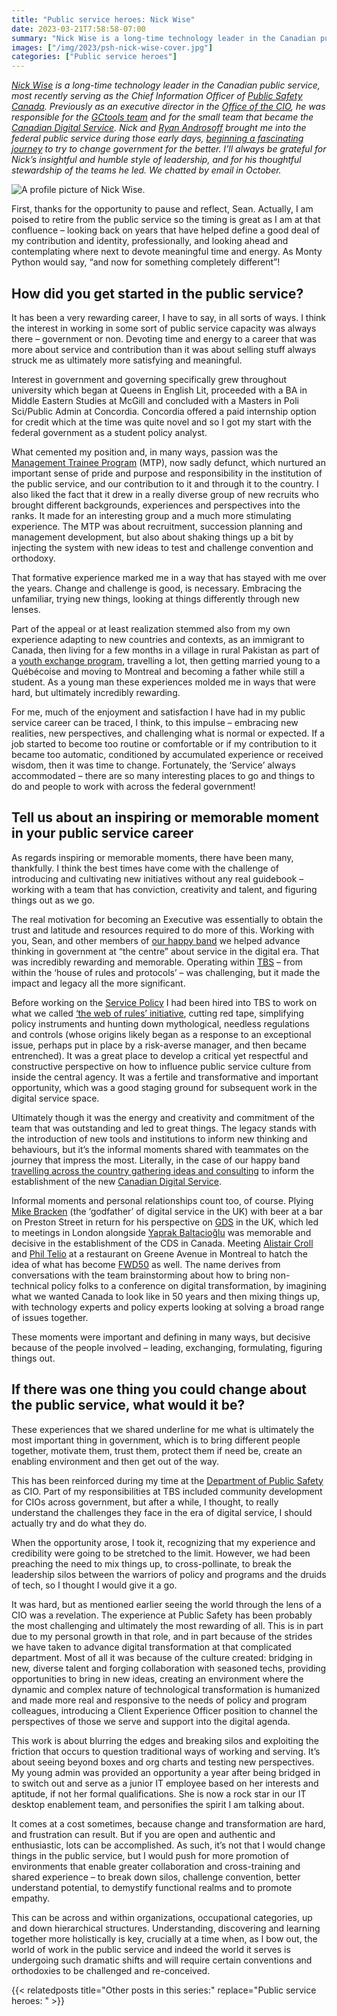 ```yaml
---
title: "Public service heroes: Nick Wise"
date: 2023-03-21T7:58:58-07:00
summary: "Nick Wise is a long-time technology leader in the Canadian public service, most recently serving as the Chief Information Officer of Public Safety Canada. Previously as an executive director in the Office of the CIO, he was responsible for the GCtools team and for the small team that became the Canadian Digital Service. I’ll always be grateful for Nick’s insightful and humble style of leadership, and for his thoughtful stewardship of the teams he led. We chatted by email in October."
images: ["/img/2023/psh-nick-wise-cover.jpg"]
categories: ["Public service heroes"]
---
```


_[Nick Wise](https://www.linkedin.com/in/nicholas-wise-28126ba/) is a long-time technology leader in the Canadian public service, most recently serving as the Chief Information Officer of [Public Safety Canada](https://www.publicsafety.gc.ca/index-en.aspx). Previously as an executive director in the [Office of the CIO](https://www.canada.ca/en/treasury-board-secretariat/corporate/organization.html#ocio), he was responsible for the [GCtools team](https://en.wikipedia.org/wiki/GCTools) and for the small team that became the [Canadian Digital Service](https://digital.canada.ca/). Nick and [Ryan Androsoff](https://www.linkedin.com/in/ryanandrosoff/) brought me into the federal public service during those early days, [beginning a fascinating journey](https://web.archive.org/web/20211021235832/https://digital.canada.ca/beginning-the-conversation/full-report/) to try to change government for the better. I’ll always be grateful for Nick’s insightful and humble style of leadership, and for his thoughtful stewardship of the teams he led. We chatted by email in October._

<img src="/img/2023/psh-nick-wise.jpg" class="img-blog-side" alt="A profile picture of Nick Wise." title="Nick Wise">

First, thanks for the opportunity to pause and reflect, Sean. Actually, I am poised to retire from the public service so the timing is great as I am at that confluence – looking back on years that have helped define a good deal of my contribution and identity, professionally, and looking ahead and contemplating where next to devote meaningful time and energy. As Monty Python would say, “and now for something completely different”!

## How did you get started in the public service?

It has been a very rewarding career, I have to say, in all sorts of ways. I think the interest in working in some sort of public service capacity was always there – government or non. Devoting time and energy to a career that was more about service and contribution than it was about selling stuff always struck me as ultimately more satisfying and meaningful.

Interest in government and governing specifically grew throughout university which began at Queens in English Lit, proceeded with a BA in Middle Eastern Studies at McGill and concluded with a Masters in Poli Sci/Public Admin at Concordia. Concordia offered a paid internship option for credit which at the time was quite novel and so I got my start with the federal government as a student policy analyst. 

What cemented my position and, in many ways, passion was the [Management Trainee Program](https://www.tbs-sct.canada.ca/pubs_pol/hrpubs/TB_856/mtpp01-eng.asp) (MTP), now sadly defunct, which nurtured an important sense of pride and purpose and responsibility in the institution of the public service, and our contribution to it and through it to the country. I also liked the fact that it drew in a really diverse group of new recruits who brought different backgrounds, experiences and perspectives into the ranks. It made for an interesting group and a much more stimulating experience. The MTP was about recruitment, succession planning and management development, but also about shaking things up a bit by injecting the system with new ideas to test and challenge convention and orthodoxy.

That formative experience marked me in a way that has stayed with me over the years. Change and challenge is good, is necessary. Embracing the unfamiliar, trying new things, looking at things differently through new lenses.

Part of the appeal or at least realization stemmed also from my own experience adapting to new countries and contexts, as an immigrant to Canada, then living for a few months in a village in rural Pakistan as part of a [youth exchange program](https://en.wikipedia.org/wiki/Canada_World_Youth), travelling a lot, then getting married young to a Québécoise and moving to Montreal and becoming a father while still a student. As a young man these experiences molded me in ways that were hard, but ultimately incredibly rewarding.

For me, much of the enjoyment and satisfaction I have had in my public service career can be traced, I think, to this impulse – embracing new realities, new perspectives, and challenging what is normal or expected. If a job started to become too routine or comfortable or if my contribution to it became too automatic, conditioned by accumulated experience or received wisdom, then it was time to change. Fortunately, the ‘Service’ always accommodated – there are so many interesting places to go and things to do and people to work with across the federal government!

## Tell us about an inspiring or memorable moment in your public service career

As regards inspiring or memorable moments, there have been many, thankfully. I think the best times have come with the challenge of introducing and cultivating new initiatives without any real guidebook – working with a team that has conviction, creativity and talent, and figuring things out as we go. 

The real motivation for becoming an Executive was essentially to obtain the trust and latitude and resources required to do more of this. Working with you, Sean, and other members of [our happy band](https://web.archive.org/web/20211022132351/https://digital.canada.ca/beginning-the-conversation/) we helped advance thinking in government at “the centre” about service in the digital era. That was incredibly rewarding and memorable. Operating within [TBS](https://www.canada.ca/en/treasury-board-secretariat.html) – from within the ‘house of rules and protocols’ – was challenging, but it made the impact and legacy all the more significant. 

Before working on the [Service Policy](https://www.tbs-sct.canada.ca/pol/doc-eng.aspx?id=27916) I had been hired into TBS to work on what we called [‘the web of rules’ initiative](https://publications.gc.ca/collections/collection_2011/sct-tbs/BT22-120-2009-eng.pdf), cutting red tape, simplifying policy instruments and hunting down mythological, needless regulations and controls (whose origins likely began as a response to an exceptional issue, perhaps put in place by a risk-averse manager, and then became entrenched). It was a great place to develop a critical yet respectful and constructive perspective on how to influence public service culture from inside the central agency. It was a fertile and transformative and important opportunity, which was a good staging ground for subsequent work in the digital service space. 

Ultimately though it was the energy and creativity and commitment of the team that was outstanding and led to great things. The legacy stands with the introduction of new tools and institutions to inform new thinking and behaviours, but it’s the informal moments shared with teammates on the journey that impress the most. Literally, in the case of our happy band [travelling across the country gathering ideas and consulting](https://web.archive.org/web/20211021235832/https://digital.canada.ca/beginning-the-conversation/full-report/) to inform the establishment of the new [Canadian Digital Service](https://digital.canada.ca/). 

Informal moments and personal relationships count too, of course. Plying [Mike Bracken](https://public.digital/people/mike-bracken) (the ‘godfather’ of digital service in the UK) with beer at a bar on Preston Street in return for his perspective on [GDS](https://gds.blog.gov.uk/) in the UK, which led to meetings in London alongside [Yaprak Baltacioğlu](https://www.linkedin.com/in/yapbalta/) was memorable and decisive in the establishment of the CDS in Canada. Meeting [Alistair Croll](https://www.linkedin.com/in/alistaircroll/) and [Phil Telio](https://www.linkedin.com/in/telio/) at a restaurant on Greene Avenue in Montreal to hatch the idea of what has become [FWD50](https://www.fwd50.com/) as well. The name derives from conversations with the team brainstorming about how to bring non-technical policy folks to a conference on digital transformation, by imagining what we wanted Canada to look like in 50 years and then mixing things up, with technology experts and policy experts looking at solving a broad range of issues together.

These moments were important and defining in many ways, but decisive because of the people involved – leading, exchanging, formulating, figuring things out. 

## If there was one thing you could change about the public service, what would it be?

These experiences that we shared underline for me what is ultimately the most important thing in government, which is to bring different people together, motivate them, trust them, protect them if need be, create an enabling environment and then get out of the way. 

This has been reinforced during my time at the [Department of Public Safety](https://www.publicsafety.gc.ca/index-en.aspx) as CIO. Part of my responsibilities at TBS included community development for CIOs across government, but after a while, I thought, to really understand the challenges they face in the era of digital service, I should actually try and do what they do. 

When the opportunity arose, I took it, recognizing that my experience and credibility were going to be stretched to the limit. However, we had been preaching the need to mix things up, to cross-pollinate, to break the leadership silos between the warriors of policy and programs and the druids of tech, so I thought I would give it a go. 

It was hard, but as mentioned earlier seeing the world through the lens of a CIO was a revelation. The experience at Public Safety has been probably the most challenging and ultimately the most rewarding of all. This is in part due to my personal growth in that role, and in part because of the strides we have taken to advance digital transformation at that complicated department. Most of all it was because of the culture created: bridging in new, diverse talent and forging collaboration with seasoned techs, providing opportunities to bring in new ideas, creating an environment where the dynamic and complex nature of technological transformation is humanized and made more real and responsive to the needs of policy and program colleagues, introducing a Client Experience Officer position to channel the perspectives of those we serve and support into the digital agenda. 

This work is about blurring the edges and breaking silos and exploiting the friction that occurs to question traditional ways of working and serving. It’s about seeing beyond boxes and org charts and testing new perspectives. My young admin was provided an opportunity a year after being bridged in to switch out and serve as a junior IT employee based on her interests and aptitude, if not her formal qualifications. She is now a rock star in our IT desktop enablement team, and personifies the spirit I am talking about. 

It comes at a cost sometimes, because change and transformation are hard, and frustration can result. But if you are open and authentic and enthusiastic, lots can be accomplished. As such, it’s not that I would change things in the public service, but I would push for more promotion of environments that enable greater collaboration and cross-training and shared experience – to break down silos, challenge convention, better understand potential, to demystify functional realms and to promote empathy. 

This can be across and within organizations, occupational categories, up and down hierarchical structures. Understanding, discovering and learning together more holistically is key, crucially at a time when, as I bow out, the world of work in the public service and indeed the world it serves is undergoing such dramatic shifts and will require certain conventions and orthodoxies to be challenged and re-conceived.

{{< relatedposts title="Other posts in this series:" replace="Public service heroes: " >}}
